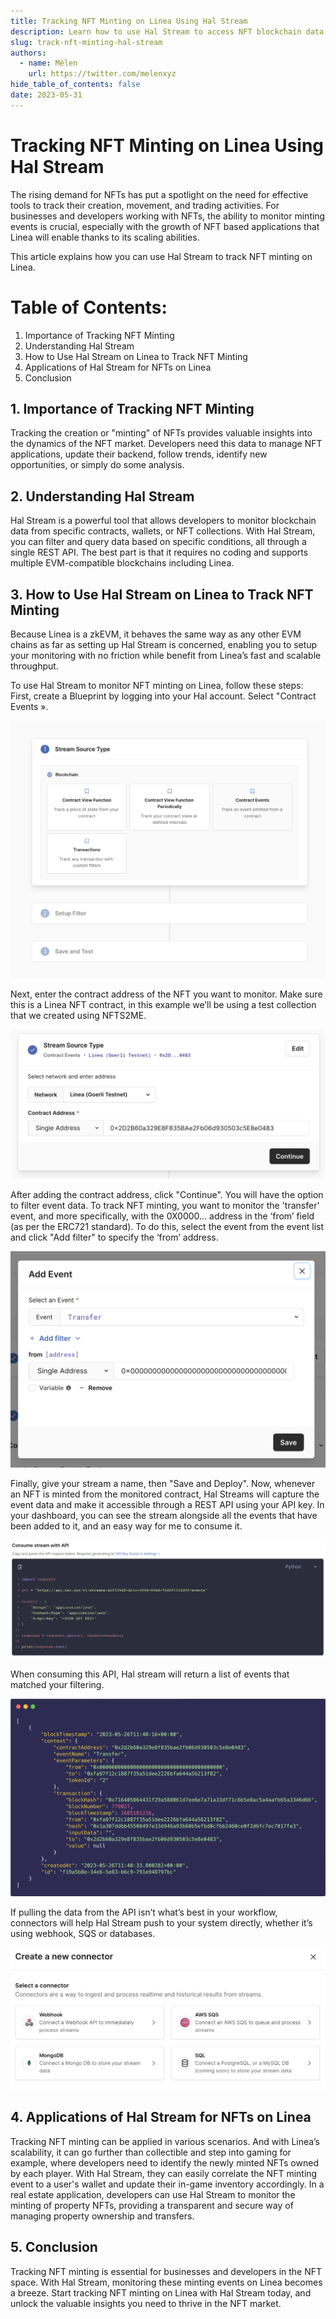 ```yaml
---
title: Tracking NFT Minting on Linea Using Hal Stream
description: Learn how to use Hal Stream to access NFT blockchain data
slug: track-nft-minting-hal-stream
authors:
  - name: Mélen
    url: https://twitter.com/melenxyz
hide_table_of_contents: false
date: 2023-05-31
---
```


# Tracking NFT Minting on Linea Using Hal Stream

The rising demand for NFTs has put a spotlight on the need for effective tools to track their creation, movement, and trading activities. For businesses and developers working with NFTs, the ability to monitor minting events is crucial, especially with the growth of NFT based applications that Linea will enable thanks to its scaling abilities.

This article explains how you can use Hal Stream to track NFT minting on Linea.

# Table of Contents:

1. Importance of Tracking NFT Minting
2. Understanding Hal Stream
3. How to Use Hal Stream on Linea to Track NFT Minting
4. Applications of Hal Stream for NFTs on Linea
5. Conclusion

## 1. Importance of Tracking NFT Minting

Tracking the creation or "minting" of NFTs provides valuable insights into the dynamics of the NFT market. Developers need this data to manage NFT applications, update their backend, follow trends, identify new opportunities, or simply do some analysis.

## 2. Understanding Hal Stream

Hal Stream is a powerful tool that allows developers to monitor blockchain data from specific contracts, wallets, or NFT collections. With Hal Stream, you can filter and query data based on specific conditions, all through a single REST API. The best part is that it requires no coding and supports multiple EVM-compatible blockchains including Linea.

## 3. How to Use Hal Stream on Linea to Track NFT Minting

Because Linea is a zkEVM, it behaves the same way as any other EVM chains as far as setting up Hal Stream is concerned, enabling you to setup your monitoring with no friction while benefit from Linea’s fast and scalable throughput.

To use Hal Stream to monitor NFT minting on Linea, follow these steps: First, create a Blueprint by logging into your Hal account. Select "Contract Events ».

![Data source selection](assets/hal-stream/hal-stream-1.png)

Next, enter the contract address of the NFT you want to monitor. Make sure this is a Linea NFT contract, in this example we’ll be using a test collection that we created using NFTS2ME.

![Contract address](assets/hal-stream/hal-stream-2.png)

After adding the contract address, click "Continue". You will have the option to filter event data. To track NFT minting, you want to monitor the 'transfer' event, and more specifically, with the 0X0000… address in the ‘from’ field (as per the ERC721 standard). To do this, select the event from the event list and click "Add filter" to specify the ‘from’ address.

![Filtering](assets/hal-stream/hal-stream-3.png)

Finally, give your stream a name, then "Save and Deploy". Now, whenever an NFT is minted from the monitored contract, Hal Streams will capture the event data and make it accessible through a REST API using your API key. In your dashboard, you can see the stream alongside all the events that have been added to it, and an easy way for me to consume it.

![Consume Hal Stream](assets/hal-stream/hal-stream-4.png)

When consuming this API, Hal stream will return a list of events that matched your filtering.

![Example Stream output](assets/hal-stream/hal-stream-5.png)

If pulling the data from the API isn’t what’s best in your workflow, connectors will help Hal Stream push to your system directly, whether it’s using webhook, SQS or databases.

![Connectors](assets/hal-stream/hal-stream-6.png)

## 4. Applications of Hal Stream for NFTs on Linea

Tracking NFT minting can be applied in various scenarios. And with Linea’s scalability, it can go further than collectible and step into gaming for example, where developers need to identify the newly minted NFTs owned by each player. With Hal Stream, they can easily correlate the NFT minting event to a user's wallet and update their in-game inventory accordingly. In a real estate application, developers can use Hal Stream to monitor the minting of property NFTs, providing a transparent and secure way of managing property ownership and transfers.

## 5. Conclusion

Tracking NFT minting is essential for businesses and developers in the NFT space. With Hal Stream, monitoring these minting events on Linea becomes a breeze. Start tracking NFT minting on Linea with Hal Stream today, and unlock the valuable insights you need to thrive in the NFT market.
